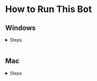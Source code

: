 # How to Run This Bot
## Windows
<details>
    <summary>Steps</summary>
    <ol>
        <li>
            Download the zip file<br>
            <img src="./images/download_zip.png" width="250" height="200">
        </li>
        <li>Browse to where you downloaded the zip file</li>
        <li>Extract the zip</li>
        <li>Open the extracted folder</li>
        <li>
            Locate the run.bat file (It will be a Windows Batch file type)<br>
            Double click the file<br>
            <img src="./images/run_batch.png" width="300" height="200">
        </li>
        <li>
            A Command Prompt instance should now appear and the program should load. This may take some time.<br>
            Once the program is loaded, the Chrome instance will be created and the bot will run.
        </li>
    </ol>
</details>

<br>

## Mac
<details>
    <summary>Steps</summary>
    <ol>
        <li>
            Download the zip file<br>
            <img src="./images/download_zip.png" width="250" height="200">
        </li>
        <li>Browse to where you downloaded the zip file</li>
        <li>Double click the zip file</li>
        <li>Open the new folder that was extracted</li>
        <li>Locate the run.sh file (It is a Shell Script file type)</li>
        <li>
            Right-click on the run.sh file > Select Open With > Select Other.
            <br>
            <img src="./images/run_bash_open_with.png" width="400" height="200">
        </li>
        <li>
            In the 'Choose Application' dialog box, set Enable to 'All Applications'<br>
            In the search bar, type 'Terminal'<br>
            The Terminal application should appear at or near the top of the list. Double-click it.<br>
            <img src="./images/run_bash_terminal.png" width="525" height="300">
        </li>
        <li>
            A Terminal instance should now appear and the program should load. This may take some time.<br>
            Once the program is loaded, the Chrome instance will be created and the bot will run.
        </li>
    </ol>
</details>
